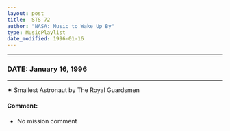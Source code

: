```yaml
---
layout: post
title:  STS-72
author: "NASA: Music to Wake Up By"
type: MusicPlaylist
date_modified: 1996-01-16
---
```


----
### DATE: January 16, 1996
----
✷ Smallest Astronaut by The Royal Guardsmen

#### Comment:
* No mission comment
